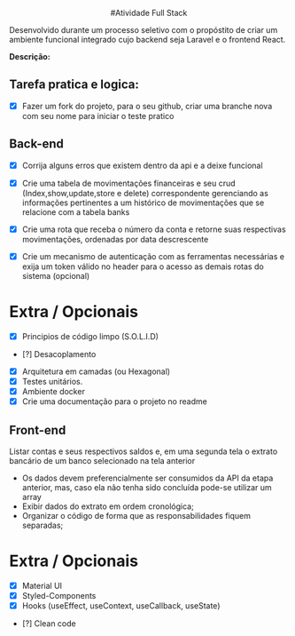<p align="center"> #Atividade Full Stack </p>

Desenvolvido durante um processo seletivo com o propóstito de criar um ambiente funcional integrado cujo backend seja Laravel e o frontend React. 

**Descrição:**

## Tarefa pratica e logica:

- [x] Fazer um fork do projeto, para o seu github, criar uma branche nova com seu nome para iniciar o teste pratico

## Back-end 

- [x] Corrija alguns erros que existem dentro da api e a deixe funcional
- [x] Crie uma tabela de movimentações financeiras e seu crud (Index,show,update,store e delete) correspondente gerenciando as informações pertinentes a um histórico de movimentações que se relacione com a tabela banks
- [x] Crie uma rota que receba o número da conta e retorne suas respectivas movimentações, ordenadas por data descrescente 
- [x] Crie um mecanismo de autenticação com as ferramentas necessárias e exija um token válido no header para o acesso as demais rotas do sistema (opcional)


# Extra / Opcionais

- [x] Principios de código limpo (S.O.L.I.D)
- [?] Desacoplamento
- [x] Arquitetura em camadas (ou Hexagonal)
- [x] Testes unitários.
- [x] Ambiente docker
- [x] Crie uma documentação para o projeto no readme 

## Front-end
 Listar contas e seus respectivos saldos e, em uma segunda tela o extrato bancário de um banco selecionado na tela anterior 
- Os dados devem preferencialmente ser consumidos da API da etapa anterior, mas, caso ela não tenha sido concluída pode-se utilizar um array
- Exibir dados do extrato em ordem cronológica;
- Organizar o código de forma que as responsabilidades fiquem separadas;

# Extra / Opcionais

- [x] Material UI
- [x] Styled-Components
- [x] Hooks (useEffect, useContext, useCallback, useState)
- [?] Clean code
